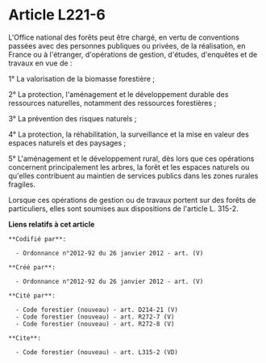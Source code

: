 # Article L221-6

L'Office national des forêts peut être chargé, en vertu de conventions passées avec des personnes publiques ou privées, de la
réalisation, en France ou à l'étranger, d'opérations de gestion, d'études, d'enquêtes et de travaux en vue de : 

1° La valorisation de la biomasse forestière ; 

2° La protection, l'aménagement et le développement durable des ressources naturelles, notamment des ressources
forestières ; 

3° La prévention des risques naturels ; 

4° La protection, la réhabilitation, la surveillance et la mise en valeur des espaces naturels et des paysages ; 

5° L'aménagement et le développement rural, dès lors que ces opérations concernent principalement les arbres, la forêt et les
espaces naturels ou qu'elles contribuent au maintien de services publics dans les zones rurales fragiles. 

Lorsque ces opérations de gestion ou de travaux portent sur des forêts de particuliers, elles sont soumises aux dispositions
de l'article L. 315-2.

**Liens relatifs à cet article**

	**Codifié par**:

	  - Ordonnance n°2012-92 du 26 janvier 2012 - art. (V)

	**Créé par**:

	  - Ordonnance n°2012-92 du 26 janvier 2012 - art. (V)

	**Cité par**:

	  - Code forestier (nouveau) - art. D214-21 (V)
	  - Code forestier (nouveau) - art. R272-7 (V)
	  - Code forestier (nouveau) - art. R272-8 (V)

	**Cite**:

	  - Code forestier (nouveau) - art. L315-2 (VD)
